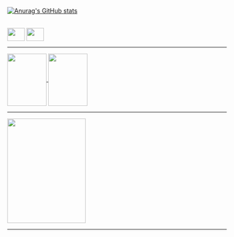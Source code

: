 [![Anurag's GitHub stats](https://github-readme-stats.vercel.app/api?username=Gust4v1n&theme=shadow_red)](https://github.com/Gust4v1n/Aula-Readme)

<div style="display: inline_block"><br>
    <img align="center" height="30" width="40" src="https://cdn.jsdelivr.net/gh/devicons/devicon@latest/icons/javascript/javascript-original.svg" />
    <img align="center" height="30" width="40" src="https://cdn.jsdelivr.net/gh/devicons/devicon@latest/icons/cplusplus/cplusplus-original.svg" />      
</div>
<hr>
<a href="https://www.example.com/" target="_blank">
    <div>
          <img align="center" height="120" width="90" src="https://img.shields.io/badge/Discord-%235865F2.svg?style=for-the-badge&logo=discord&logoColor=white" />
          <img align="center" height="120" width="90" src="https://img.shields.io/badge/Instagram-%23E4405F.svg?style=for-the-badge&logo=Instagram&logoColor=white" />
    </div>
</a>
<hr>
<img align="center" height="240" width="180" src="https://i.ibb.co/Xr8dVMNJ/kittio.jpg" />   
<hr>
